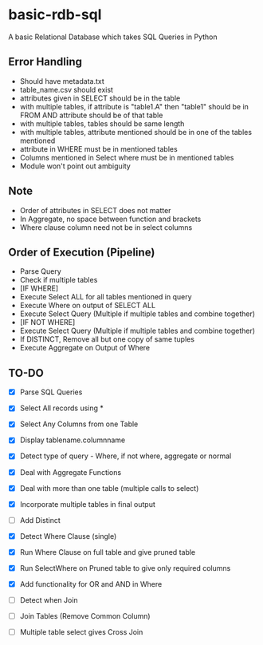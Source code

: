 # basic-rdb-sql
A basic Relational Database which takes SQL Queries in Python

## Error Handling
- Should have metadata.txt
- table_name.csv should exist
- attributes given in SELECT should be in the table
- with multiple tables, if attribute is "table1.A" then "table1" should be in FROM AND attribute should be of that table
- with multiple tables, tables should be same length
- with multiple tables, attribute mentioned should be in one of the tables mentioned
- attribute in WHERE must be in mentioned tables
- Columns mentioned in Select where must be in mentioned tables
- Module won't point out ambiguity

## Note
- Order of attributes in SELECT does not matter
- In Aggregate, no space between function and brackets
- Where clause column need not be in select columns

## Order of Execution (Pipeline)
- Parse Query
- Check if multiple tables
- [IF WHERE]
- Execute Select ALL for all tables mentioned in query
- Execute Where on output of SELECT ALL
- Execute Select Query (Multiple if multiple tables and combine together)
- [IF NOT WHERE]
- Execute Select Query (Multiple if multiple tables and combine together)
- If DISTINCT, Remove all but one copy of same tuples
- Execute Aggregate on Output of Where

## TO-DO
- [x] Parse SQL Queries
- [x] Select All records using *
- [x] Select Any Columns from one Table
- [x] Display tablename.columnname
- [x] Detect type of query - Where, if not where, aggregate or normal
- [x] Deal with Aggregate Functions
- [x] Deal with more than one table (multiple calls to select)
- [x] Incorporate multiple tables in final output
- [ ] Add Distinct
- [x] Detect Where Clause (single)
- [x] Run Where Clause on full table and give pruned table
- [x] Run SelectWhere on Pruned table to give only required columns
- [x] Add functionality for OR and AND in Where
- [ ] Detect when Join
- [ ] Join Tables (Remove Common Column)
- [ ] Multiple table select gives Cross Join
 